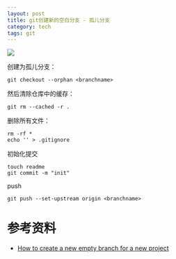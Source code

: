 ```yaml
---
layout: post
title: git创建新的空白分支 - 孤儿分支
category: tech
tags: git
---
```

![](https://cdn.kelu.org/blog/tags/git.jpg)

创建为孤儿分支：

```
git checkout --orphan <branchname>
```

然后清除仓库中的缓存：

```
git rm --cached -r .
```

删除所有文件：

```
rm -rf *
echo '' > .gitignore
```

初始化提交

```
touch readme
git commit -m "init"
```

push

```
git push --set-upstream origin <branchname>
```

# 参考资料

* [How to create a new empty branch for a new project](https://stackoverflow.com/questions/13969050/how-to-create-a-new-empty-branch-for-a-new-project)